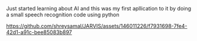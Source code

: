 Just started learning about AI and this was my first apllication to it by doing a small speech recognition code using python



https://github.com/shreysamal/JARVIS/assets/146011226/f7931698-7fe4-42d1-a91c-bee85083b897
